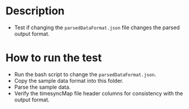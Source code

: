 # Description
- Test if changing the `parsedDataFormat.json` file changes the parsed output format.

# How to run the test
- Run the bash script to change the `parsedDataFormat.json`.
- Copy the sample data format into this folder.
- Parse the sample data.
- Verify the timesyncMap file header columns for consistency with the output format.

